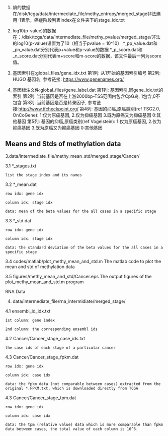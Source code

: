 1. 熵的数据在/disk/tcga/data/intermediate_file/methy_entropy/merged_stage​
    非法熵用-1表示，癌症阶段列表index在文件夹下的stage_idx.txt

2. log10(p-value)的数据在：/disk/tcga/data/intermediate_file/methy_pvalue/merged_stage/​​​
    非法的log10(p-value)设置为了10（相当于pvalue = 10^10）
    *_pp_value.dat​和_pn_value.dat分别代表p+​value和p-value的数据
    *_p_score.dat​和_n_score.dat分别代表m+score和m-score的数据，该文件最后一列为score值。

3. 基因索引在:global_files/gene_idx.txt
    第1列: 从1开始的基因索引编号
    第2列: HUGO 基因名, 参考链接: https://www.genenames.org/

4. 基因标注文件:global_files/gene_label.dat
    第1列: 基因索引,同gene_idx.txt的索引
    第2列: 当前基因是否在上游2000bp-TSS范围内包含CpG岛, 1包含,0不包含
    第3列: 当前基因是否是转录因子, 参考链接:http://www.tfcheckpoint.org/
    第4列: 基因的抑癌,原癌类别(ref TSG2.0, OnCoGene): 1:仅为原癌基因, 2.仅为抑癌基因 3.既为原癌又为抑癌基因 0:其他基因
    第5列: 基因的抑癌,原癌类别(ref Vogelstein): 1:仅为原癌基因, 2.仅为抑癌基因 3.既为原癌又为抑癌基因 0:其他基因

## Means and Stds of methylation data

3.data/intermediate_file/methy_mean_std/merged_stage/Cancer/

3.1 *_stages.txt

	list the stage index and its names

3.2 *_mean.dat
	
	row idx: gene idx
	
	column idx: stage idx

	data: mean of the beta values for the all cases in a specific stage

3.3 *_std.dat
	
	row idx: gene idx
	
	column idx: stage idx

	data: the standard deviation of the beta values for the all cases in a specific stage

3.4 codes/matlab/plot_methy_mean_and_std.m
	The matlab code to plot the mean and std of methylation data

3.5 figures/methy_mean_and_std/Cancer.eps
	The output figures of the plot_methy_mean_and_std.m program

RNA Data

4. data/intermediate_file/rna_intermidiate/merged_stage/

4.1 ensembl_id_idx.txt
	
	1st column: gene index
	
	2nd column: the corresponding ensembl ids

4.2 Cancer/Cancer_stage_case_ids.txt
	
	the case ids of each stage of a particular cancer

4.3 Cancer/Cancer_stage_fpkm.dat
	
	row idx: gene idx
	
	column idx: case idx

	data: the fpkm data (not comparable between cases) extracted from the original *.FPKM.txt, which is downloaded directly from TCGA

4.3 Cancer/Cancer_stage_tpm.dat
	
	row idx: gene idx
	
	column idx: case idx

	data: the tpm (relative value) data which is more comparable than fpkm data between cases, the total value of each column is 10^6.

